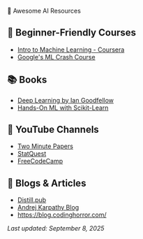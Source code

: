 🌟 Awesome AI Resources

## 📘 Beginner-Friendly Courses
- [Intro to Machine Learning - Coursera](https://www.coursera.org/learn/machine-learning)
- [Google's ML Crash Course](https://developers.google.com/machine-learning/crash-course)

## 📚 Books
- [Deep Learning by Ian Goodfellow](https://www.deeplearningbook.org/)
- [Hands-On ML with Scikit-Learn](https://www.oreilly.com/library/view/hands-on-machine-learning/9781492032632/)

## 🎥 YouTube Channels
- [Two Minute Papers](https://www.youtube.com/user/keeroyz)
- [StatQuest](https://www.youtube.com/user/joshstarmer)
- [FreeCodeCamp](https://www.youtube.com/@freecodecamp)

## 🧠 Blogs & Articles
- [Distill.pub](https://distill.pub/)
- [Andrej Karpathy Blog](http://karpathy.github.io/)
- https://blog.codinghorror.com/

*Last updated: September 8, 2025*
